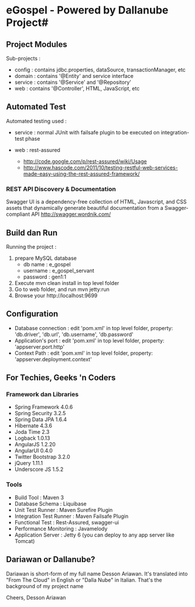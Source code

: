 # eGospel - Powered by Dallanube Project#

## Project Modules ##

Sub-projects : 

* config : contains jdbc.properties, dataSource, transactionManager, etc
* domain : contains '@Entity' and service interface
* service : contains '@Service' and '@Repository'
* web : contains '@Controller', HTML, JavaScript, etc

## Automated Test ##

Automated testing used : 

* service : normal JUnit with failsafe plugin to be executed on integration-test phase

* web : rest-assured
	* http://code.google.com/p/rest-assured/wiki/Usage 
	* http://www.hascode.com/2011/10/testing-restful-web-services-made-easy-using-the-rest-assured-framework/ 

### REST API Discovery & Documentation ###	

Swagger UI is a dependency-free collection of HTML, Javascript, and CSS assets that dynamically generate beautiful documentation from a Swagger-compliant API
http://swagger.wordnik.com/

## Build dan Run ##

Running the project : 

1. prepare MySQL database
    * db name  : e_gospel 
    * username : e_gospel_servant 
    * password : gen1:1
2. Execute mvn clean install in top level folder
3. Go to web folder, and run mvn jetty:run
4. Browse your http://localhost:9699

## Configuration ##

* Database connection : edit 'pom.xml' in top level folder, property: 'db.driver', 'db.url', 'db.username', 'db.password'
* Application's port : edit 'pom.xml' in top level folder, property: 'appserver.port.http'
* Context Path : edit 'pom.xml' in top level folder, property: 'appserver.deployment.context'

## For Techies, Geeks 'n Coders ##

### Framework dan Libraries ###

* Spring Framework 4.0.6
* Spring Security 3.2.5
* Spring Data JPA 1.6.4
* Hibernate 4.3.6
* Joda Time 2.3
* Logback 1.0.13
* AngularJS 1.2.20
* AngularUI 0.4.0
* Twitter Bootstrap 3.2.0
* jQuery 1.11.1
* Underscore JS 1.5.2

### Tools ###

* Build Tool : Maven 3
* Database Schema : Liquibase
* Unit Test Runner : Maven Surefire Plugin
* Integration Test Runner : Maven Failsafe Plugin
* Functional Test : Rest-Assured, swagger-ui
* Performance Monitoring : Javamelody
* Application Server : Jetty 6 (you can deploy to any app server like Tomcat)


## Dariawan or Dallanube? ##
Dariawan is short-form of my full name Desson Ariawan. It's translated into "From The Cloud" in English or "Dalla Nube" in Italian. That's the background of my project name

Cheers,
Desson Ariawan
